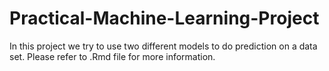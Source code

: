 # Practical-Machine-Learning-Project

In this project we try to use two different models to do prediction on a data set. Please refer to .Rmd file for more information.  
